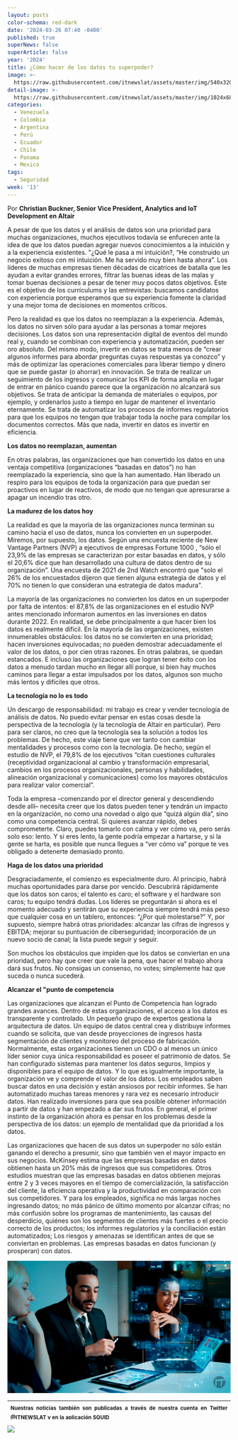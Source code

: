 ```yaml
---
layout: posts
color-schema: red-dark
date: '2024-03-26 07:40 -0400'
published: true
superNews: false
superArticle: false
year: '2024'
title: ¿Cómo hacer de los datos tu superpoder?
image: >-
  https://raw.githubusercontent.com/itnewslat/assets/master/img/540x320/analisis-de-data-p.jpg
detail-image: >-
  https://raw.githubusercontent.com/itnewslat/assets/master/img/1024x680/analisis-de-data-g.jpg
categories:
  - Venezuela
  - Colombia
  - Argentina
  - Perú
  - Ecuador
  - Chile
  - Panama
  - Mexico
tags:
  - Seguridad
week: '13'
---
```

Por **Christian Buckner, Senior Vice President, Analytics and IoT Development en Altair**

A pesar de que los datos y el análisis de datos son una prioridad para muchas organizaciones, muchos ejecutivos todavía se enfurecen ante la idea de que los datos puedan agregar nuevos conocimientos a la intuición y a la experiencia existentes. "¿Qué le pasa a mi intuición?, “He construido un negocio exitoso con mi intuición. Me ha servido muy bien hasta ahora”. Los líderes de muchas empresas tienen décadas de cicatrices de batalla que les ayudan a evitar grandes errores, filtrar las buenas ideas de las malas y tomar buenas decisiones a pesar de tener muy pocos datos objetivos. Este es el objetivo de los currículums y las entrevistas: buscamos candidatos con experiencia porque esperamos que su experiencia fomente la claridad y una mejor toma de decisiones en momentos críticos.

Pero la realidad es que los datos no reemplazan a la experiencia. Además, los datos no sirven sólo para ayudar a las personas a tomar mejores decisiones. Los datos son una representación digital de eventos del mundo real y, cuando se combinan con experiencia y automatización, pueden ser oro absoluto. Del mismo modo, invertir en datos se trata menos de “crear algunos informes para abordar preguntas cuyas respuestas ya conozco” y más de optimizar las operaciones comerciales para liberar tiempo y dinero que se puede gastar (o ahorrar) en innovación. Se trata de realizar un seguimiento de los ingresos y comunicar los KPI de forma amplia en lugar de entrar en pánico cuando parece que la organización no alcanzará sus objetivos. Se trata de anticipar la demanda de materiales o equipos, por ejemplo, y ordenarlos justo a tiempo en lugar de mantener el inventario eternamente. Se trata de automatizar los procesos de informes regulatorios para que los equipos no tengan que trabajar toda la noche para compilar los documentos correctos. Más que nada, invertir en datos es invertir en eficiencia.

**Los datos no reemplazan, aumentan**

En otras palabras, las organizaciones que han convertido los datos en una ventaja competitiva (organizaciones “basadas en datos”) no han reemplazado la experiencia, sino que la han aumentado. Han liberado un respiro para los equipos de toda la organización para que puedan ser proactivos en lugar de reactivos, de modo que no tengan que apresurarse a apagar un incendio tras otro. 

**La madurez de los datos hoy**

La realidad es que la mayoría de las organizaciones nunca terminan su camino hacia el uso de datos, nunca los convierten en un superpoder. Miremos, por supuesto, los datos. Según una encuesta reciente de New Vantage Partners (NVP) a ejecutivos de empresas Fortune 1000 , “sólo el 23,9% de las empresas se caracterizan por estar basadas en datos, y sólo el 20,6% dice que han desarrollado una cultura de datos dentro de su organización”. Una encuesta de 2021 de 2nd Watch encontró que "solo el 26% de los encuestados dijeron que tienen alguna estrategia de datos y el 70% no tienen lo que consideran una estrategia de datos madura". 

La mayoría de las organizaciones no convierten los datos en un superpoder por falta de intentos: el 87,8% de las organizaciones en el estudio NVP antes mencionado informaron aumentos en las inversiones en datos durante 2022. En realidad, se debe principalmente a que hacer bien los datos es realmente difícil. En la mayoría de las organizaciones, existen innumerables obstáculos: los datos no se convierten en una prioridad; hacen inversiones equivocadas; no pueden demostrar adecuadamente el valor de los datos, o por cien otras razones. En otras palabras, se quedan estancados. E incluso las organizaciones que logran tener éxito con los datos a menudo tardan mucho en llegar allí porque, si bien hay muchos caminos para llegar a estar impulsados por los datos, algunos son mucho más lentos y difíciles que otros. 

**La tecnología no lo es todo**

Un descargo de responsabilidad: mi trabajo es crear y vender tecnología de análisis de datos. No puedo evitar pensar en estas cosas desde la perspectiva de la tecnología (y la tecnología de Altair en particular). Pero para ser claros, no creo que la tecnología sea la solución a todos los problemas. De hecho, este viaje tiene que ver tanto con cambiar mentalidades y procesos como con la tecnología. De hecho, según el estudio de NVP, el 79,8% de los ejecutivos “citan cuestiones culturales (receptividad organizacional al cambio y transformación empresarial, cambios en los procesos organizacionales, personas y habilidades, alineación organizacional y comunicaciones) como los mayores obstáculos para realizar valor comercial”. 

Toda la empresa –comenzando por el director general y descendiendo desde allí– necesita creer que los datos pueden tener y tendrán un impacto en la organización, no como una novedad o algo que “quizá algún día”, sino como una competencia central. Si quieres avanzar rápido, debes comprometerte. Claro, puedes tomarlo con calma y ver cómo va, pero serás solo eso: lento. Y si eres lento, la gente podría empezar a hartarse, y si la gente se harta, es posible que nunca llegues a “ver cómo va” porque te ves obligado a detenerte demasiado pronto.

**Haga de los datos una prioridad**

Desgraciadamente, el comienzo es especialmente duro. Al principio, habrá muchas oportunidades para darse por vencido. Descubrirá rápidamente que los datos son caros; el talento es caro; el software y el hardware son caros; tu equipo tendrá dudas. Los líderes se preguntarán si ahora es el momento adecuado y sentirán que su experiencia siempre tendrá más peso que cualquier cosa en un tablero, entonces: “¿Por qué molestarse?” Y, por supuesto, siempre habrá otras prioridades: alcanzar las cifras de ingresos y EBITDA; mejorar su puntuación de ciberseguridad; incorporación de un nuevo socio de canal; la lista puede seguir y seguir.

Son muchos los obstáculos que impiden que los datos se conviertan en una prioridad, pero hay que creer que vale la pena, que hacer el trabajo ahora dará sus frutos. No consigas un consenso, no votes; simplemente haz que suceda o nunca sucederá.

**Alcanzar el "punto de competencia**

Las organizaciones que alcanzan el Punto de Competencia han logrado grandes avances. Dentro de estas organizaciones, el acceso a los datos es transparente y controlado. Un pequeño grupo de expertos gestiona la arquitectura de datos. Un equipo de datos central crea y distribuye informes cuando se solicita, que van desde proyecciones de ingresos hasta segmentación de clientes y monitoreo del proceso de fabricación. Normalmente, estas organizaciones tienen un CDO o al menos un único líder senior cuya única responsabilidad es poseer el patrimonio de datos. Se han configurado sistemas para mantener los datos seguros, limpios y disponibles para el equipo de datos. Y lo que es igualmente importante, la organización ve y comprende el valor de los datos. Los empleados saben buscar datos en una decisión y están ansiosos por recibir informes. Se han automatizado muchas tareas menores y rara vez es necesario introducir datos. Han realizado inversiones para que sea posible obtener información a partir de datos y han empezado a dar sus frutos. En general, el primer instinto de la organización ahora es pensar en los problemas desde la perspectiva de los datos: un ejemplo de mentalidad que da prioridad a los datos.

Las organizaciones que hacen de sus datos un superpoder no sólo están ganando el derecho a presumir, sino que también ven el mayor impacto en sus negocios. McKinsey estima que las empresas basadas en datos obtienen hasta un 20% más de ingresos que sus competidores. Otros estudios muestran que las empresas basadas en datos obtienen mejoras entre 2 y 3 veces mayores en el tiempo de comercialización, la satisfacción del cliente, la eficiencia operativa y la productividad en comparación con sus competidores. Y para los empleados, significa no más largas noches ingresando datos; no más pánico de último momento por alcanzar cifras; no más confusión sobre los programas de mantenimiento, las causas del desperdicio, quiénes son los segmentos de clientes más fuertes o el precio correcto de los productos; los informes regulatorios y la conciliación están automatizados; Los riesgos y amenazas se identifican antes de que se conviertan en problemas. Las empresas basadas en datos funcionan (y prosperan) con datos.

![](https://raw.githubusercontent.com/itnewslat/assets/master/img/540x320/analisis-de-data-p.jpg)

<table style="height: 42px;" width="569">
<tbody>
<tr>
<td style="text-align: justify;"><sub><strong>Nuestras noticias también son publicadas a través de nuestra cuenta en Twitter <a href="https://twitter.com/itnewslat?lang=es">@ITNEWSLAT</a> y en la aplicación <a href="https://squidapp.co/en/">SQUID</a></strong></sub></td>
</tr>
</tbody>
</table>

<img src="https://tracker.metricool.com/c3po.jpg?hash=56f88a41e39ab42c063cc51676587a04"/>
